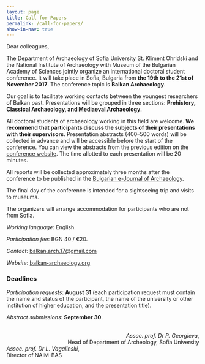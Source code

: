 ```yaml
---
layout: page
title: Call for Papers
permalink: /call-for-papers/
show-in-nav: true
---
```


Dear colleagues,

The Department of Archaeology of Sofia University St. Kliment Ohridski
and the National Institute of Archaeology with Museum of the Bulgarian
Academy of Sciences jointly organize an international doctoral student
conference. It will take place in Sofia, Bulgaria from **the 19th to
the 21st of November 2017**. The conference topic is **Balkan
Archaeology**.

Our goal is to facilitate working contacts between the youngest
researchers of Balkan past. Presentations will be grouped in three
sections: **Prehistory, Classical Archaeology, and Mediaeval
Archaeology**.

All doctoral students of archaeology working in this field are
welcome. **We recommend that participants discuss the subjects of
their presentations with their supervisors**. Presentation abstracts
(400–500 words) will be collected in advance and will be accessible
before the start of the conference. You can view the abstracts from
the previous edition on the [conference
website](/abstracts-2016/). The time allotted to each presentation
will be 20 minutes.

All reports will be collected approximately three months after the
conference to be published in the [Bulgarian e-Journal of
Archaeology](http://be-ja.org/).

The final day of the conference is intended for a sightseeing trip and
visits to museums.

The organizers will arrange accommodation for participants who are not
from Sofia.

*Working language*: English.

*Participation fee*: BGN 40 / €20.

*Contact*: [balkan.arch.17@gmail.com](mailto:balkan.arch.17@gmail.com)

*Website*: [balkan-archaeology.org](http://balkan-archaeology.org/)

### Deadlines

*Participation requests*: **August 31** (each participation request
must contain the name and status of the participant, the name of the
university or other institution of higher education, and the
presentation title).

*Abstract submissions*: **September 30**.

<br>

<div style="float: right; text-align: right;">
  <i>Assoc. prof. Dr P. Georgieva</i>,
  <br>
  Head of Department of Archeology, Sofia University
</div>

<div style="float: left;">
  <i>Assoc. prof. Dr L. Vagalinski</i>,
  <br>
  Director of NAIM-BAS
</div>